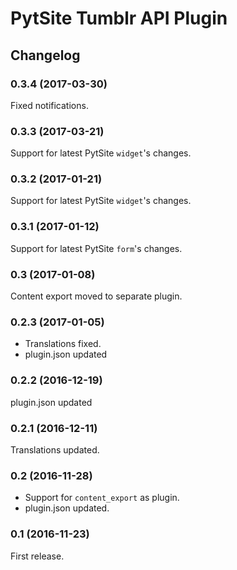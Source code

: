 # PytSite Tumblr API Plugin


## Changelog


### 0.3.4 (2017-03-30)
Fixed notifications. 


### 0.3.3 (2017-03-21)
Support for latest PytSite `widget`'s changes.


### 0.3.2 (2017-01-21)
Support for latest PytSite `widget`'s changes.


### 0.3.1 (2017-01-12)
Support for latest PytSite `form`'s changes.


### 0.3 (2017-01-08)
Content export moved to separate plugin.


### 0.2.3 (2017-01-05)
- Translations fixed.
- plugin.json updated


### 0.2.2 (2016-12-19)
plugin.json updated


### 0.2.1 (2016-12-11)
Translations updated.


### 0.2 (2016-11-28)
- Support for `content_export` as plugin.
- plugin.json updated.


### 0.1 (2016-11-23)
First release.
